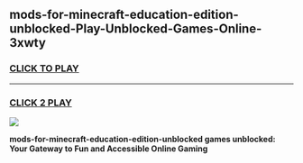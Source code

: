 
## mods-for-minecraft-education-edition-unblocked-Play-Unblocked-Games-Online-3xwty
<h3>
<a href="https://premium76.site?title=mods-for-minecraft-education-edition-unblocked&ref=25A">CLICK TO PLAY</a></h3>
<hr>

<h3>
<a href="https://premium76.site?title=mods-for-minecraft-education-edition-unblocked&ref=25A">CLICK 2 PLAY</a>
  
</h3>

<a href="https://premium76.site?title=mods-for-minecraft-education-edition-unblocked&ref=25A"><img src="https://clearcache.store/games.png"></a>


**mods-for-minecraft-education-edition-unblocked games unblocked: Your Gateway to Fun and Accessible Online Gaming**
